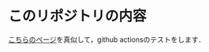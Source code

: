 # このリポジトリの内容
[こちらのページ](https://zenn.dev/junara/articles/2735195661ce05)を真似して，github actionsのテストをします．